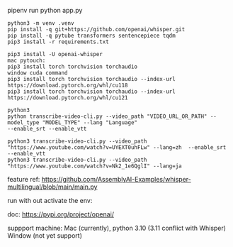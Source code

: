 pipenv run python app.py

```
python3 -m venv .venv 
pip install -q git+https://github.com/openai/whisper.git
pip install -q pytube transformers sentencepiece tqdm
pip3 install -r requirements.txt

pip3 install -U openai-whisper
mac pytouch:
pip3 install torch torchvision torchaudio
window cuda command
pip3 install torch torchvision torchaudio --index-url https://download.pytorch.org/whl/cu118
pip3 install torch torchvision torchaudio --index-url https://download.pytorch.org/whl/cu121

```
```
python3
python transcribe-video-cli.py --video_path "VIDEO_URL_OR_PATH" --model_type "MODEL_TYPE" --lang "Language"
--enable_srt --enable_vtt

python3 transcribe-video-cli.py --video_path "https://www.youtube.com/watch?v=UYEXT0uhFLw" --lang=zh  --enable_srt --enable_vtt
python3 transcribe-video-cli.py --video_path "https://www.youtube.com/watch?v=Nk2_1e6QglI" --lang=ja

```


feature ref:
https://github.com/AssemblyAI-Examples/whisper-multilingual/blob/main/main.py


run with out activate the env:



doc:
https://pypi.org/project/openai/

suppport machine:
Mac (currently), python 3.10 (3.11 conflict with Whisper)
Window (not yet support)